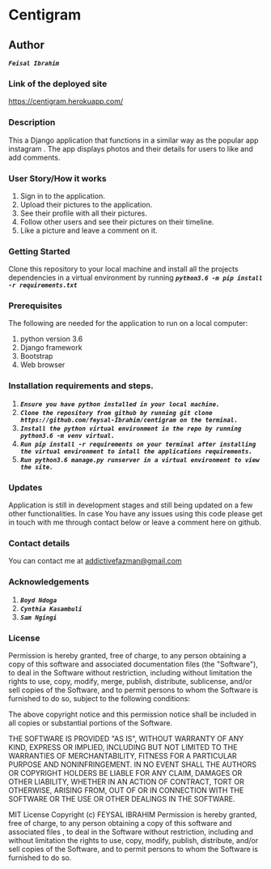 # Centigram
## Author
**_`Feisal Ibrahim`_**
### Link of the deployed site
https://centigram.herokuapp.com/
### Description
This a Django application that functions in a similar way as the popular app instagram . The app displays photos and their details for users to like and add comments.

### User Story/How it works

1. Sign in to the application.
2. Upload their pictures to the application.
3. See their profile with all their pictures.
4. Follow other users and see their pictures on their timeline.
5. Like a picture and leave a comment on it.

### Getting Started
Clone this repository to your local machine and install all the projects dependencies in a virtual environment by running
**_`python3.6 -m pip install -r requirements.txt`_** 

### Prerequisites
The following are needed for the application to run on a local computer:
1. python version 3.6
2. Django framework
3. Bootstrap
4. Web browser

### Installation requirements and steps.
1. **_`Ensure you have python installed in your local machine.`_**
2. **_`Clone the repository from github by running git clone https://github.com/feysal-Ibrahim/centigram on the terminal.`_**
3. **_`Install the python virtual environment in the repo by running python3.6 -m venv virtual.`_**
4. **_`Run pip install -r requirements on your terminal after installing the virtual environment to intall the applications requirements.`_**
5. **_`Run python3.6 manage.py runserver in a virtual environment to view the site.`_**

### Updates

Application is still in development stages and still being updated on a few other functionalities. In case You have any issues using this code please get in touch with me through contact below or leave a comment here on github.
### Contact details
You can contact me at addictivefazman@gmail.com
### Acknowledgements
1. **_`Boyd Ndoga`_**
2. **_`Cynthia Kasambuli`_**
3. **_`Sam Ngingi`_**
### License
Permission is hereby granted, free of charge, to any person obtaining a copy of this software and associated documentation files (the "Software"), to deal in the Software without restriction, including without limitation the rights to use, copy, modify, merge, publish, distribute, sublicense, and/or sell copies of the Software, and to permit persons to whom the Software is furnished to do so, subject to the following conditions:

The above copyright notice and this permission notice shall be included in all copies or substantial portions of the Software.

THE SOFTWARE IS PROVIDED "AS IS", WITHOUT WARRANTY OF ANY KIND, EXPRESS OR IMPLIED, INCLUDING BUT NOT LIMITED TO THE WARRANTIES OF MERCHANTABILITY, FITNESS FOR A PARTICULAR PURPOSE AND NONINFRINGEMENT. IN NO EVENT SHALL THE AUTHORS OR COPYRIGHT HOLDERS BE LIABLE FOR ANY CLAIM, DAMAGES OR OTHER LIABILITY, WHETHER IN AN ACTION OF CONTRACT, TORT OR OTHERWISE, ARISING FROM, OUT OF OR IN CONNECTION WITH THE SOFTWARE OR THE USE OR OTHER DEALINGS IN THE SOFTWARE.

MIT License Copyright (c) FEYSAL IBRAHIM Permission is hereby granted, free of charge, to any person obtaining a copy of this software and associated files , to deal in the Software without restriction, including and without limitation the rights to use, copy, modify, publish, distribute, and/or sell copies of the Software, and to permit persons to whom the Software is furnished to do so.